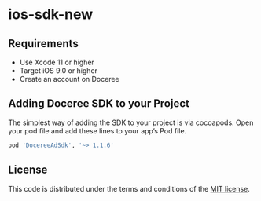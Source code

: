 # ios-sdk-new

## Requirements
- Use Xcode 11 or higher
- Target iOS 9.0 or higher
- Create an account on Doceree

## Adding Doceree SDK to your Project
The simplest way of adding the SDK to your project is via cocoapods. Open your pod file and add these lines to your app’s Pod file. 

```sh
pod 'DocereeAdSdk', '~> 1.1.6'
```


## License
This code is distributed under the terms and conditions of the [MIT license](https://github.com/doceree/ios-sdk/blob/master/MIT%20License).
